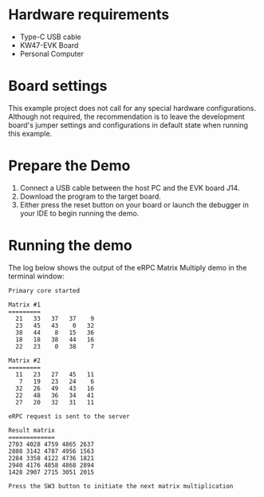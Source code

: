Hardware requirements
=====================
- Type-C USB cable
- KW47-EVK Board
- Personal Computer

Board settings
==============
This example project does not call for any special hardware configurations.
Although not required, the recommendation is to leave the development board's jumper settings
and configurations in default state when running this example.

Prepare the Demo
================
1. Connect a USB cable between the host PC and the EVK board J14.
2. Download the program to the target board.
3. Either press the reset button on your board or launch the debugger in your IDE to begin running the demo.

Running the demo
================
The log below shows the output of the eRPC Matrix Multiply demo in the terminal window:
~~~~~~~~~~~~~~~~~~~~~~~~~~~~~~~~~~~
Primary core started

Matrix #1
=========
  21   33   37   37    9
  23   45   43    0   32
  38   44    8   15   36
  18   18   38   44   16
  22   23    0   38    7

Matrix #2
=========
  11   23   27   45   11
   7   19   23   24    6
  32   26   49   43   16
  22   48   36   34   41
  27   20   32   31   11

eRPC request is sent to the server

Result matrix
=============
2703 4028 4759 4865 2637
2808 3142 4787 4956 1563
2284 3358 4122 4736 1821
2940 4176 4858 4868 2894
1428 2907 2715 3051 2015

Press the SW3 button to initiate the next matrix multiplication
~~~~~~~~~~~~~~~~~~~~~~~~~~~~~~~~~~~
